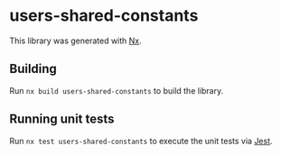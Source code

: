 # users-shared-constants

This library was generated with [Nx](https://nx.dev).

## Building

Run `nx build users-shared-constants` to build the library.

## Running unit tests

Run `nx test users-shared-constants` to execute the unit tests via [Jest](https://jestjs.io).
